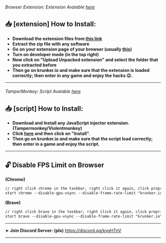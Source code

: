 
<!-- | X | Script | Extension | Client |
| --- | --- | --- | --- |
| Avaiable | ❌ | ❌ | ❌ |
| Updated | ❌ | ❌ | ❌ |
| ESP | ❌ | ❌ | ❌ |
| NameTags | ❌ | ❌ | ❌ |
| AimBot | ❌ | ❌ | ❌ |
| Detected (Patched) | ✅ | ✅ | ✅ | -->

###### Browser Extension: _Extension Avaiable_ <a href="https://github.com/AnonHexo/Krunker/tree/master/extension">here</a>

## 📥 [extension] How to Install:

- **Download the extension files from <a href="https://github.com/AnonHexo/krunker-extension/archive/master.zip">this link</a>**
- **Extract the zip file with any software**
- **Go on your extension page of your browser (usually <a href="chrome://extension">this</a>)** <br>
- **Turn on developer mode (in the top right)** <br>
- **Now click on "Upload Unpacked extension" and select the folder that you extracted before**
- **Then go on krunker.io and make sure that the extension is loaded correctly; then enter in any game and enjoy the hacks 😉.** <br>
___________________________________________

###### TamperMonkey: _Script Avaiable_  <a href="https://github.com/AnonHexo/Krunker/tree/master/script">here</a>

## 📥 [script] How to Install:

- **Download and Install any JavaScript injector extension. (Tampermonkey/Violentmonkey)** <br>
- **Click <a href="https://github.com/AnonHexo/Krunker/raw/master/script/script.user.js">here</a> and then click on "Install".** <br>
- **Then go on krunker.io and make sure that the script load correctly; then enter in a game and enjoy the script.** <br>
___________________________________________

## 🔓 Disable FPS Limit on Browser

**(Chrome)**
```diff
// right click chrome in the taskbar, right click it again, click proprieties and add this code out of the quotations mark (")
start chrome --disable-gpu-vsync --disable-frame-rate-limit "krunker.io" 
```

**(Brave)**
```diff
// right click brave in the taskbar, right click it again, click proprieties and add this code out of the quotations mark (")
start brave --disable-gpu-vsync --disable-frame-rate-limit "krunker.io" 
```
_________________________________________________________________________


➤ **Join Discord Server: (pls)**
https://discord.gg/kvgHTnV

___________________________________________
